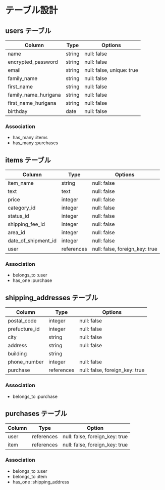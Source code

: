 # テーブル設計

## users テーブル

| Column               | Type   | Options                   |
| -------------------- | ------ | ------------------------- |
| name                 | string | null: false               |
| encrypted_password   | string | null: false               |
| email                | string | null: false, unique: true |
| family_name          | string | null: false               |
| first_name           | string | null: false               |
| family_name_hurigana | string | null: false               |
| first_name_hurigana  | string | null: false               |
| birthday             | date   | null: false               |

### Association

- has_many :items
- has_many :purchases

## items テーブル
| Column              | Type       | Options                        |
| ------------------- | ---------- | ------------------------------ |
| item_name           | string     | null: false                    |
| text                | text       | null: false                    | 
| price               | integer    | null: false                    |
| category_id         | integer    | null: false                    |
| status_id           | integer    | null: false                    | 
| shipping_fee_id     | integer    | null: false                    |
| area_id             | integer    | null: false                    |
| date_of_shipment_id | integer    | null: false                    |
| user                | references | null: false, foreign_key: true |

### Association

- belongs_to :user
- has_one :purchase

## shipping_addresses テーブル
| Column        | Type       | Options                        |
| ------------- | ---------- | ------------------------------ |
| postal_code   | integer    | null: false                    |
| prefucture_id | integer    | null: false                    |
| city          | string     | null: false                    |
| address       | string     | null: false                    | 
| building      | string     |                                |
| phone_number  | integer    | null: false                    |
| purchase      | references | null: false, foreign_key: true |

### Association

- belongs_to :purchase

## purchases テーブル
| Column           | Type       | Option                         |
| ---------------- | ---------- | ------------------------------ |
| user             | references | null: false, foreign_key: true |
| item             | references | null: false, foreign_key: true |

### Association

- belongs_to :user
- belongs_to :item
- has_one :shipping_address